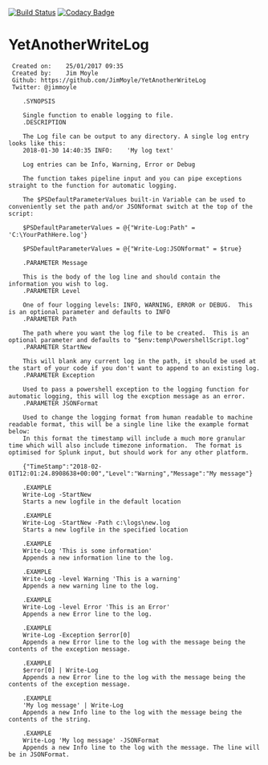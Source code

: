 [![Build Status](https://dev.azure.com/jsmoyle/Write-Log/_apis/build/status/JimMoyle.YetAnotherWriteLog?branchName=master)](https://dev.azure.com/jsmoyle/Write-Log/_build/latest?definitionId=1&branchName=master)
[![Codacy Badge](https://api.codacy.com/project/badge/Grade/1db209dcc2c04aa8b1e243248b4176a8)](https://www.codacy.com/app/JimMoyle/YetAnotherWriteLog?utm_source=github.com&amp;utm_medium=referral&amp;utm_content=JimMoyle/YetAnotherWriteLog&amp;utm_campaign=Badge_Grade)

# YetAnotherWriteLog

	 Created on:   	25/01/2017 09:35
	 Created by:   	Jim Moyle
	 Github: https://github.com/JimMoyle/YetAnotherWriteLog
	 Twitter: @jimmoyle

        .SYNOPSIS

        Single function to enable logging to file.
        .DESCRIPTION

        The Log file can be output to any directory. A single log entry looks like this:
        2018-01-30 14:40:35 INFO:    'My log text'

        Log entries can be Info, Warning, Error or Debug

        The function takes pipeline input and you can pipe exceptions straight to the function for automatic logging.

        The $PSDefaultParameterValues built-in Variable can be used to conveniently set the path and/or JSONformat switch at the top of the script:

        $PSDefaultParameterValues = @{"Write-Log:Path" = 'C:\YourPathHere.log'}

        $PSDefaultParameterValues = @{"Write-Log:JSONformat" = $true}

        .PARAMETER Message

        This is the body of the log line and should contain the information you wish to log.
        .PARAMETER Level

        One of four logging levels: INFO, WARNING, ERROR or DEBUG.  This is an optional parameter and defaults to INFO
        .PARAMETER Path

        The path where you want the log file to be created.  This is an optional parameter and defaults to "$env:temp\PowershellScript.log"
        .PARAMETER StartNew

        This will blank any current log in the path, it should be used at the start of your code if you don't want to append to an existing log.
        .PARAMETER Exception

        Used to pass a powershell exception to the logging function for automatic logging, this will log the excption message as an error.
        .PARAMETER JSONFormat

        Used to change the logging format from human readable to machine readable format, this will be a single line like the example format below:
        In this format the timestamp will include a much more granular time which will also include timezone information.  The format is optimised for Splunk input, but should work for any other platform.

        {"TimeStamp":"2018-02-01T12:01:24.8908638+00:00","Level":"Warning","Message":"My message"}

        .EXAMPLE
        Write-Log -StartNew
        Starts a new logfile in the default location

        .EXAMPLE
        Write-Log -StartNew -Path c:\logs\new.log
        Starts a new logfile in the specified location

        .EXAMPLE
        Write-Log 'This is some information'
        Appends a new information line to the log.

        .EXAMPLE
        Write-Log -level Warning 'This is a warning'
        Appends a new warning line to the log.

        .EXAMPLE
        Write-Log -level Error 'This is an Error'
        Appends a new Error line to the log.

        .EXAMPLE
        Write-Log -Exception $error[0]
        Appends a new Error line to the log with the message being the contents of the exception message.

        .EXAMPLE
        $error[0] | Write-Log
        Appends a new Error line to the log with the message being the contents of the exception message.

        .EXAMPLE
        'My log message' | Write-Log
        Appends a new Info line to the log with the message being the contents of the string.

        .EXAMPLE
        Write-Log 'My log message' -JSONFormat
        Appends a new Info line to the log with the message. The line will be in JSONFormat.